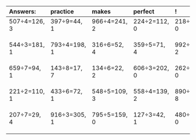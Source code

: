 | Answers: | practice | makes | perfect | ! |
| :--- | :--- | :--- | :--- | :--- |
| 507÷4=126, 3 | 397÷9=44, 1 | 966÷4=241, 2 | 224÷2=112, 0 | 218÷2=109, 0 | 
|   |   |   |   |   | 
|   |   |   |   |   | 
|   |   |   |   |   | 
| 544÷3=181, 1 | 793÷4=198, 1 | 316÷6=52, 4 | 359÷5=71, 4 | 992÷9=110, 2 | 
|   |   |   |   |   | 
|   |   |   |   |   | 
|   |   |   |   |   | 
| 659÷7=94, 1 | 143÷8=17, 7 | 134÷6=22, 2 | 606÷3=202, 0 | 262÷2=131, 0 | 
|   |   |   |   |   | 
|   |   |   |   |   | 
|   |   |   |   |   | 
| 221÷2=110, 1 | 433÷6=72, 1 | 548÷5=109, 3 | 558÷4=139, 2 | 890÷9=98, 8 | 
|   |   |   |   |   | 
|   |   |   |   |   | 
|   |   |   |   |   | 
| 207÷7=29, 4 | 916÷3=305, 1 | 795÷5=159, 0 | 127÷3=42, 1 | 480÷2=240, 0 | 
|   |   |   |   |   | 
|   |   |   |   |   | 
|   |   |   |   |   | 
